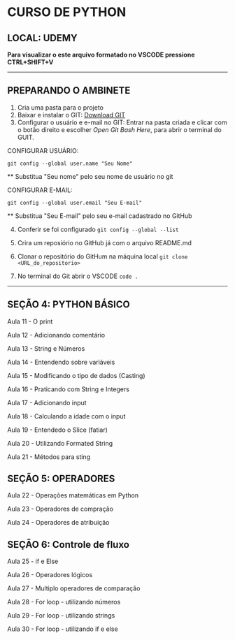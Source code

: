 # CURSO DE PYTHON
## LOCAL: UDEMY
**Para visualizar o este arquivo formatado no VSCODE pressione CTRL+SHIFT+V**

---
## PREPARANDO O AMBINETE

1. Cria uma pasta para o projeto
2. Baixar e instalar o GIT:
[Download GIT](https://github.com/profwarlen/curso_udemy_python.git)
3. Configurar o usuário e e-mail no GIT:
Entrar na pasta criada e clicar com o botão direito e escolher *Open Git Bash Here*, para abrir o terminal do GUIT.

CONFIGURAR USUÁRIO:

`git config --global user.name "Seu Nome"`

** Substitua "Seu nome" pelo seu nome de usuário no git

CONFIGURAR E-MAIL:

`git config --global user.email "Seu E-mail"`

** Substitua "Seu E-mail" pelo seu e-mail cadastrado no GitHub

4. Conferir se foi configurado
`git config --global --list`

5. Crira um reposiório no GitHub já com o arquivo README.md

6. Clonar o repositório do GitHum na máquina local
`git clone <URL_do_repositorio>`

7. No terminal do Git abrir o VSCODE
`code .`

---
## SEÇÃO 4: PYTHON BÁSICO
Aula 11 - O print

Aula 12 - Adicionando comentário

Aula 13 - String e Números

Aula 14 - Entendendo sobre variáveis

Aula 15 - Modificando o tipo de dados (Casting)

Aula 16 - Praticando com String e Integers

Aula 17 - Adicionando input

Aula 18 - Calculando a idade com o input

Aula 19 - Entendedo o Slice (fatiar)

Aula 20 - Utilizando Formated String

Aula 21 - Métodos para sting

## SEÇÃO 5: OPERADORES
Aula 22 - Operações matemáticas em Python

Aula 23 - Operadores de compração

Aula 24 - Operadores de atribuição

## SEÇÃO 6: Controle de fluxo
Aula 25 - if e Else

Aula 26 - Operadores lógicos

Aula 27 - Multiplo operadores de comparação

Aula 28 - For loop - utilizando números

Aula 29 - For loop - utilizando strings

Aula 30 - For loop - utilizando if e else




















